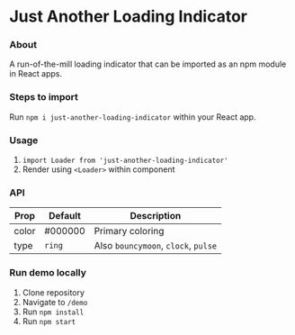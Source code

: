 # Just Another Loading Indicator

### About

A run-of-the-mill loading indicator that can be imported as an npm module in React apps.

### Steps to import

Run `npm i just-another-loading-indicator` within your React app.

### Usage

1. `import Loader from 'just-another-loading-indicator'`
2. Render using `<Loader>` within component

### API

| Prop  | Default | Description                         |
| ----- | ------- | ----------------------------------- |
| color | #000000 | Primary coloring                    |
| type  | `ring`  | Also `bouncymoon`, `clock`, `pulse` |

### Run demo locally

1. Clone repository
2. Navigate to `/demo`
3. Run `npm install`
4. Run `npm start`
